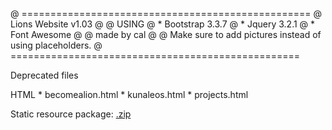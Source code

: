 @ ==================================================
@ Lions Website v1.03
@
@ USING
@ * Bootstrap 3.3.7
@ * Jquery 3.2.1
@ * Font Awesome
@
@ made by cal
@
@ Make sure to add pictures instead of using placeholders.
@ ==================================================


Deprecated files

HTML
    * becomealion.html
    * kunaleos.html
    * projects.html

Static resource package: [.zip](http://static.kunalions.org.s3-website-us-west-2.amazonaws.com)

<!-- {
   "Version": "2012-10-17",
   "Statement": [
      {
           "Sid": "PublicReadGetObject",
           "Effect": "Allow",
           "Principal": "*",
           "Action": "s3:GetObject",
           "Resource": "arn:aws:s3:::static.kunalions.org/*"
      }
   ]
} -->

